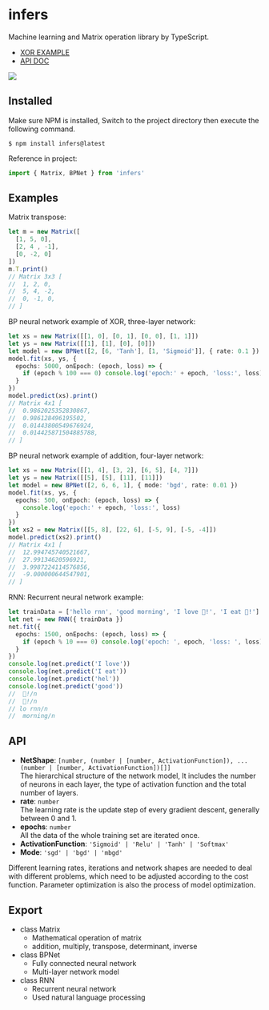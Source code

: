 
# infers
Machine learning and Matrix operation library by TypeScript.
- [XOR EXAMPLE](https://hans_s.gitee.io/infers)
- [API DOC](https://hans_s.gitee.io/infers/api/)

![](https://gitee.com/hans_s/infers/raw/main/docs/net.jpg)

## Installed
Make sure NPM is installed, Switch to the project directory then execute the following command.
```shell
$ npm install infers@latest
```
Reference in project:
```ts
import { Matrix, BPNet } from 'infers'
```

## Examples
Matrix transpose: 
```ts
let m = new Matrix([
  [1, 5, 0],
  [2, 4 , -1],
  [0, -2, 0]
])
m.T.print()
// Matrix 3x3 [
//  1, 2, 0, 
//  5, 4, -2, 
//  0, -1, 0, 
// ]
```
BP neural network example of XOR, three-layer network: 
```ts
let xs = new Matrix([[1, 0], [0, 1], [0, 0], [1, 1]])
let ys = new Matrix([[1], [1], [0], [0]])
let model = new BPNet([2, [6, 'Tanh'], [1, 'Sigmoid']], { rate: 0.1 })
model.fit(xs, ys, {
  epochs: 5000, onEpoch: (epoch, loss) => {
    if (epoch % 100 === 0) console.log('epoch:' + epoch, 'loss:', loss)
  }
})
model.predict(xs).print()
// Matrix 4x1 [
//  0.9862025352830867, 
//  0.986128496195502, 
//  0.01443800549676924, 
//  0.014425871504885788, 
// ]
```
BP neural network example of addition, four-layer network: 
```ts
let xs = new Matrix([[1, 4], [3, 2], [6, 5], [4, 7]])
let ys = new Matrix([[5], [5], [11], [11]])
let model = new BPNet([2, 6, 6, 1], { mode: 'bgd', rate: 0.01 })
model.fit(xs, ys, {
  epochs: 500, onEpoch: (epoch, loss) => {
    console.log('epoch:' + epoch, 'loss:', loss)
  }
})
let xs2 = new Matrix([[5, 8], [22, 6], [-5, 9], [-5, -4]])
model.predict(xs2).print()
// Matrix 4x1 [
//  12.994745740521667, 
//  27.99134620596921, 
//  3.9987224114576856, 
//  -9.000000644547901,
// ]
```
RNN: Recurrent neural network example:
```ts
let trainData = ['hello rnn', 'good morning', 'I love 🍎!', 'I eat 🍊!']
let net = new RNN({ trainData })
net.fit({
  epochs: 1500, onEpochs: (epoch, loss) => {
    if (epoch % 10 === 0) console.log('epoch: ', epoch, 'loss: ', loss)
  }
})
console.log(net.predict('I love'))
console.log(net.predict('I eat'))
console.log(net.predict('hel'))
console.log(net.predict('good'))
//  🍊!/n
//  🍎!/n
// lo rnn/n
//  morning/n
```

## API
  - **NetShape**: `[number, (number | [number, ActivationFunction]), ...(number | [number, ActivationFunction])[]]`  
  The hierarchical structure of the network model, It includes the number of neurons in each layer, the type of activation function and the total number of layers.
  - **rate**: `number`  
  The learning rate is the update step of every gradient descent, generally between 0 and 1.
  - **epochs**: `number`  
  All the data of the whole training set are iterated once.
  - **ActivationFunction**: `'Sigmoid' | 'Relu' | 'Tanh' | 'Softmax'`
  - **Mode**: `'sgd' | 'bgd' | 'mbgd'`

Different learning rates, iterations and network shapes are needed to deal with different problems, which need to be adjusted according to the cost function. Parameter optimization is also the process of model optimization.

## Export
- class Matrix
  - Mathematical operation of matrix
  - addition, multiply, transpose, determinant, inverse
- class BPNet
  - Fully connected neural network
  - Multi-layer network model
- class RNN
  - Recurrent neural network
  - Used natural language processing